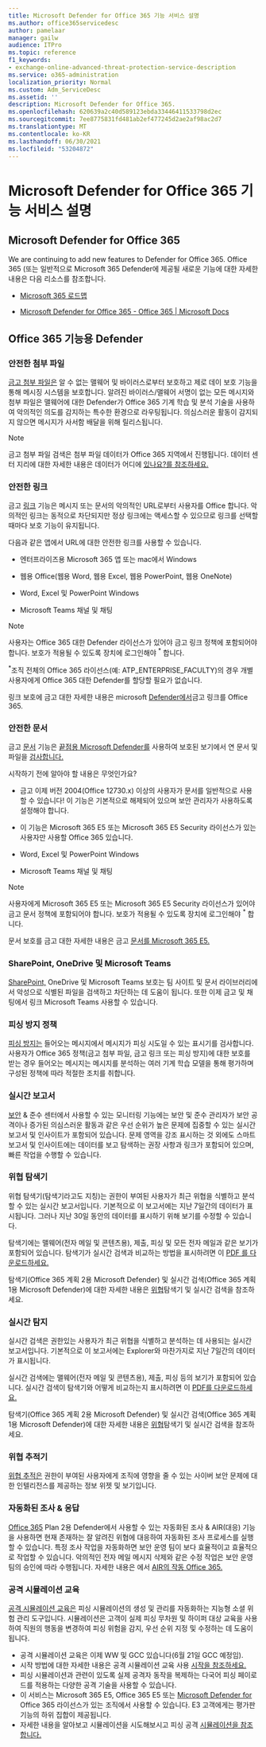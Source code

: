 ```yaml
---
title: Microsoft Defender for Office 365 기능 서비스 설명
ms.author: office365servicedesc
author: pamelaar
manager: gailw
audience: ITPro
ms.topic: reference
f1_keywords:
- exchange-online-advanced-threat-protection-service-description
ms.service: o365-administration
localization_priority: Normal
ms.custom: Adm_ServiceDesc
ms.assetid: ''
description: Microsoft Defender for Office 365.
ms.openlocfilehash: 620639a2c40d589123ebda33446411533798d2ec
ms.sourcegitcommit: 7ee8775831fd481ab2ef477245d2ae2af98ac2d7
ms.translationtype: MT
ms.contentlocale: ko-KR
ms.lasthandoff: 06/30/2021
ms.locfileid: "53204872"
---
```

# <a name="microsoft-defender-for-office-365-features-service-description"></a>Microsoft Defender for Office 365 기능 서비스 설명

## <a name="whats-new-in-microsoft-defender-for-office-365"></a>Microsoft Defender for Office 365

We are continuing to add new features to Defender for Office 365. Office 365 (또는 일반적으로 Microsoft 365 Defender에 제공될 새로운 기능에 대한 자세한 내용은 다음 리소스를 참조합니다.

- [Microsoft 365 로드맵](https://www.microsoft.com/microsoft-365/roadmap)

- [Microsoft Defender for Office 365 - Office 365 | Microsoft Docs](/microsoft-365/security/office-365-security/whats-new-in-defender-for-office-365)

## <a name="defender-for-office-365-capabilities"></a>Office 365 기능용 Defender

### <a name="safe-attachments"></a>안전한 첨부 파일

[금고 첨부 파일은](/microsoft-365/security/office-365-security/atp-safe-attachments) 알 수 없는 맬웨어 및 바이러스로부터 보호하고 제로 데이 보호 기능을 통해 메시징 시스템을 보호합니다. 알려진 바이러스/맬웨어 서명이 없는 모든 메시지와 첨부 파일은 맬웨어에 대한 Defender가 Office 365 기계 학습 및 분석 기술을 사용하여 악의적인 의도를 감지하는 특수한 환경으로 라우팅됩니다. 의심스러운 활동이 감지되지 않으면 메시지가 사서함 배달을 위해 릴리스됩니다.

> [!NOTE]
> 금고 첨부 파일 검색은 첨부 파일 데이터가 Office 365 지역에서 진행됩니다. 데이터 센터 지리에 대한 자세한 내용은 데이터가 어디에 [있나요?를 참조하세요.](/microsoft-365/enterprise/o365-data-locations)

### <a name="safe-links"></a>안전한 링크

금고 [링크](/microsoft-365/security/office-365-security/atp-safe-links) 기능은 메시지 또는 문서의 악의적인 URL로부터 사용자를 Office 합니다. 악의적인 링크는 동적으로 차단되지만 정상 링크에는 액세스할 수 있으므로 링크를 선택할 때마다 보호 기능이 유지됩니다.

다음과 같은 앱에서 URL에 대한 안전한 링크를 사용할 수 있습니다.

- 엔터프라이즈용 Microsoft 365 앱 또는 mac에서 Windows

- 웹용 Office(웹용 Word, 웹용 Excel, 웹용 PowerPoint, 웹용 OneNote)

- Word, Excel 및 PowerPoint Windows

- Microsoft Teams 채널 및 채팅

> [!NOTE]
> 사용자는 Office 365 대한 Defender 라이선스가 있어야 금고 링크 정책에 포함되어야 합니다. 보호가 적용될 수 있도록 장치에 로그인해야 <sup>\*</sup> 합니다.
>
> <sup>\*</sup>조직 전체의 Office 365 라이선스(예: ATP_ENTERPRISE_FACULTY)의 경우 개별 사용자에게 Office 365 대한 Defender를 할당할 필요가 없습니다.
>
> 링크 보호에 금고 대한 자세한 내용은 microsoft [Defender에서](/microsoft-365/security/office-365-security/atp-safe-links)금고 링크를 Office 365.

### <a name="safe-documents"></a>안전한 문서

금고 [문서](/microsoft-365/security/office-365-security/safe-docs) 기능은 [끝점용 Microsoft Defender를](/windows/security/threat-protection/microsoft-defender-atp/microsoft-defender-advanced-threat-protection) 사용하여 보호된 보기에서 연 문서 및 파일을 [검사합니다.](https://support.microsoft.com/office/what-is-protected-view-d6f09ac7-e6b9-4495-8e43-2bbcdbcb6653)

시작하기 전에 알아야 할 내용은 무엇인가요?

- 금고 이제 버전 2004(Office 12730.x) 이상의 사용자가 문서를 일반적으로 사용할 수 있습니다! 이 기능은 기본적으로 해제되어 있으며 보안 관리자가 사용하도록 설정해야 합니다.

- 이 기능은 Microsoft 365 E5 또는 Microsoft 365 E5 Security 라이선스가 있는 사용자만 사용할 Office 365 있습니다.

- Word, Excel 및 PowerPoint Windows

- Microsoft Teams 채널 및 채팅

> [!NOTE]
> 사용자에게 Microsoft 365 E5 또는 Microsoft 365 E5 Security 라이선스가 있어야 금고 문서 정책에 포함되어야 합니다. 보호가 적용될 수 있도록 장치에 로그인해야 <sup>\*</sup> 합니다.
>
> 문서 보호를 금고 대한 자세한 내용은 금고 [문서를 Microsoft 365 E5.](/microsoft-365/security/office-365-security/safe-docs)

### <a name="protection-for-sharepoint-onedrive-and-microsoft-teams"></a>SharePoint, OneDrive 및 Microsoft Teams

[SharePoint,](/microsoft-365/security/office-365-security/atp-for-spo-odb-and-teams) OneDrive 및 Microsoft Teams 보호는 팀 사이트 및 문서 라이브러리에서 악성으로 식별된 파일을 검색하고 차단하는 데 도움이 됩니다. 또한 이제 금고 및 채팅에서 링크 Microsoft Teams 사용할 수 있습니다.

### <a name="anti-phishing-policies"></a>피싱 방지 정책

[피싱 방지는](/microsoft-365/security/office-365-security/atp-anti-phishing) 들어오는 메시지에서 메시지가 피싱 시도일 수 있는 표시기를 검사합니다. 사용자가 Office 365 정책(금고 첨부 파일, 금고 링크 또는 피싱 방지)에 대한 보호를 받는 경우 들어오는 메시지는 메시지를 분석하는 여러 기계 학습 모델을 통해 평가하며 구성된 정책에 따라 적절한 조치를 취합니다.

### <a name="real-time-reports"></a>실시간 보고서

[보안](https://protection.office.com) & 준수 센터에서 사용할 수 있는 [](/microsoft-365/security/office-365-security/view-reports-for-atp) 모니터링 기능에는 보안 및 준수 관리자가 보안 공격이나 증가된 의심스러운 활동과 같은 우선 순위가 높은 문제에 집중할 수 있는 실시간 보고서 및 인사이트가 포함되어 있습니다. 문제 영역을 강조 표시하는 것 외에도 스마트 보고서 및 인사이트에는 데이터를 보고 탐색하는 권장 사항과 링크가 포함되어 있으며, 빠른 작업을 수행할 수 있습니다.

### <a name="threat-explorer"></a>위협 탐색기

위협 탐색기(탐색기라고도 지칭)는 권한이 부여된 사용자가 최근 위협을 식별하고 분석할 수 있는 실시간 보고서입니다. 기본적으로 이 보고서에는 지난 7일간의 데이터가 표시됩니다. 그러나 지난 30일 동안의 데이터를 표시하기 위해 보기를 수정할 수 있습니다.

탐색기에는 맬웨어(전자 메일 및 콘텐츠용), 제출, 피싱 및 모든 전자 메일과 같은 보기가 포함되어 있습니다. 탐색기가 실시간 검색과 비교하는 방법을 표시하려면 이 [PDF 를 다운로드하세요.](https://github.com/MicrosoftDocs/microsoft-365-docs/raw/public/microsoft-365/downloads/office-365-atp-plan-comparison-march-2020.pdf)

탐색기(Office 365 계획 2용 Microsoft Defender) 및 실시간 검색(Office 365 계획 1용 Microsoft Defender)에 대한 자세한 내용은 [위협](/microsoft-365/security/office-365-security/threat-explorer)탐색기 및 실시간 검색을 참조하세요.

### <a name="real-time-detections"></a>실시간 탐지

실시간 검색은 권한있는 사용자가 최근 위협을 식별하고 분석하는 데 사용되는 실시간 보고서입니다. 기본적으로 이 보고서에는 Explorer와 마찬가지로 지난 7일간의 데이터가 표시됩니다.

실시간 검색에는 맬웨어(전자 메일 및 콘텐츠용), 제출, 피싱 등의 보기가 포함되어 있습니다. 실시간 검색이 탐색기와 어떻게 비교하는지 표시하려면 이 [PDF를 다운로드하세요.](https://github.com/MicrosoftDocs/microsoft-365-docs/raw/public/microsoft-365/downloads/office-365-atp-plan-comparison-march-2020.pdf)

탐색기(Office 365 계획 2용 Microsoft Defender) 및 실시간 검색(Office 365 계획 1용 Microsoft Defender)에 대한 자세한 내용은 [위협](/microsoft-365/security/office-365-security/threat-explorer)탐색기 및 실시간 검색을 참조하세요.

### <a name="threat-trackers"></a>위협 추적기

[위협 추적은](/microsoft-365/security/office-365-security/threat-trackers) 권한이 부여된 사용자에게 조직에 영향을 줄 수 있는 사이버 보안 문제에 대한 인텔리전스를 제공하는 정보 위젯 및 보기입니다.

### <a name="automated-investigation--response"></a>자동화된 조사 & 응답

[Office 365](/microsoft-365/security/office-365-security/office-365-air) Plan 2용 Defender에서 사용할 수 있는 자동화된 조사 & AIR(대응) 기능을 사용하면 현재 존재하는 잘 알려진 위협에 대응하여 자동화된 조사 프로세스를 실행할 수 있습니다. 특정 조사 작업을 자동화하면 보안 운영 팀이 보다 효율적이고 효율적으로 작업할 수 있습니다. 악의적인 전자 메일 메시지 삭제와 같은 수정 작업은 보안 운영 팀의 승인에 따라 수행됩니다. 자세한 내용은 에서 [AIR의 작동 Office 365.](/microsoft-365/security/office-365-security/automated-investigation-response-office)

### <a name="attack-simulation-training"></a>공격 시뮬레이션 교육

[공격 시뮬레이션 교육은](/microsoft-365/security/office-365-security/attack-simulation-training-get-started) 피싱 시뮬레이션의 생성 및 관리를 자동화하는 지능형 소셜 위험 관리 도구입니다. 시뮬레이션은 고객이 실제 피싱 무차원 및 하이퍼 대상 교육을 사용하여 직원의 행동을 변경하여 피싱 위험을 감지, 우선 순위 지정 및 수정하는 데 도움이 됩니다.

- 공격 시뮬레이션 교육은 이제 WW 및 GCC 있습니다(6월 21일 GCC 예정임).
- 시작 방법에 대한 자세한 내용은 공격 시뮬레이션 교육 사용 [시작을 참조하세요.](/microsoft-365/security/office-365-security/attack-simulation-training-get-started)
- 피싱 시뮬레이션과 관련이 있도록 실제 공격자 동작을 복제하는 다국어 피싱 페이로드를 적용하는 다양한 공격 기술을 사용할 수 있습니다.
- 이 서비스는 Microsoft 365 E5, Office 365 E5 또는 [Microsoft Defender for](/microsoft-365/security/office-365-security/defender-for-office-365#microsoft-defender-for-office-365-plan-1-and-plan-2) Office 365 라이선스가 있는 조직에서 사용할 수 있습니다. E3 고객에게는 평가판 기능의 하위 집합이 제공됩니다.
- 자세한 내용을 알아보고 시뮬레이션을 시도해보시고 피싱 공격 [시뮬레이션을 참조합니다.](/microsoft-365/security/office-365-security/attack-simulation-training)